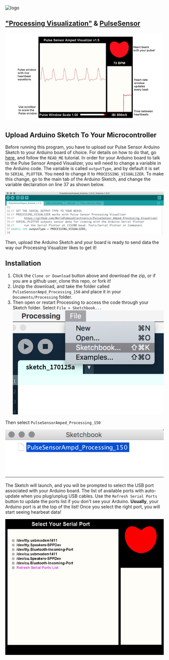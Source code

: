 ![logo](https://avatars0.githubusercontent.com/u/7002937?v=3&s=200)


## <a href="https://processing.org"> "Processing Visualization"</a> & <a href="http://www.pulsesensor.com">PulseSensor</a>

![Picture](pics/ScreenShot.png)

## Upload Arduino Sketch To Your Microcontroller
Before running this program, you have to upload our Pulse Sensor Arduino Sketch to your Arduino board of choice. For details on how to do that, go [here](https://github.com/WorldFamousElectronics/PulseSensor_Amped_Arduino), and follow the `READ_ME` tutorial. In order for your Arduino board to talk to the Pulse Sensor Amped Visualizer, you will need to change a variable in the Arduino code. The variable is called `outputType`, and by default it is set to `SERIAL_PLOTTER`. You need to change it to `PROCESSING_VISUALIZER`. To make this change, go to the main tab of the Arduino Sketch, and change the variable declairation on line 37 as shown below.

![outputType declariation](pics/outputType.png)

Then, upload the Arduino Sketch and your board is ready to send data the way our Processing Visualizer likes to get it!


## Installation
1.  Click the `Clone or Download` button above and download the zip, or if you are a github user, clone this repo, or fork it! 
2.  Unzip the download, and take the folder called `PulseSensorAmpd_Processing_150` and place it in your `Documents/Processing` folder.
3.  Then open or restart Processing to access the code through your Sketch folder. Select `File > Sketchbook...`
![open sketchbook](pics/select-sketchbook.png)

Then select `PulseSensorAmped_Processing_150`

![select sketch](pics/sketchbook.png)

The Sketch will launch, and you will be prompted to select the USB port associated with your Arduino board. The list of available ports with auto-update when you plug/unplug USB cables. Use the `Refresh Serial Ports` button to update the ports list if you don't see your Arduino. **Usually**, your Arduino port is at the top of the list! Once you select the right port, you will start seeing hearbeat data!

![select port](pics/select-port.jpg)
